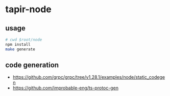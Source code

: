 # tapir-node

## usage

```bash
# cwd $root/node
npm install
make generate
```

## code generation

- https://github.com/grpc/grpc/tree/v1.28.1/examples/node/static_codegen
- https://github.com/improbable-eng/ts-protoc-gen

